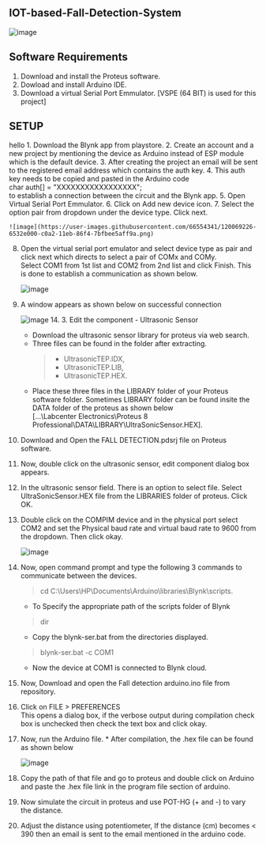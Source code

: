 ## IOT-based-Fall-Detection-System
![image](https://user-images.githubusercontent.com/66554341/120069775-471aaf00-c0a5-11eb-9d6a-1b7d5184c57c.png)

## Software Requirements
1. Download and install the Proteus software.
2. Dowload and install Arduino IDE.
3. Download a virtual Serial Port Emmulator. [VSPE (64 BIT) is used for this project]

## SETUP
</summary>hello
1. Download the Blynk app from playstore.
2. Create an account and a new project by mentioning the device as Arduino instead of ESP module which is the default device.
3. After creating the project an email will be sent to the registered email address which contains the auth key. 
4. This auth key needs  to be copied and pasted in the Arduino code </br>
   char auth[] = "XXXXXXXXXXXXXXXXX"; </br>
   to establish a connection between the circuit and the Blynk app.
5. Open Virtual Serial Port Emmulator.
6.	Click on Add new device icon.
7.	Select the option pair from  dropdown under the device type. Click next.

    ![image](https://user-images.githubusercontent.com/66554341/120069226-6532e000-c0a2-11eb-86f4-7bfbee5aff9a.png)
8. Open the virtual serial port emulator and select device type as pair and click next which directs to select a pair of COMx and COMy. </br>
    Select COM1 from 1st list and COM2 from 2nd list and click Finish. This is done to establish a communication as shown below.
   
    ![image](https://user-images.githubusercontent.com/66554341/120069252-85fb3580-c0a2-11eb-9603-8091bb3c2b5d.png)
9. A window appears as shown below on successful connection

    ![image](https://user-images.githubusercontent.com/66554341/120069277-afb45c80-c0a2-11eb-9893-0569aa2d4947.png)
    14. 3. Edit the component - Ultrasonic Sensor
   * Download the ultrasonic sensor library for proteus via web search.
   * Three files can be found in the folder after extracting.
        >* UltrasonicTEP.IDX, 
        >* UltrasonicTEP.LIB, 
        >* UltrasonicTEP.HEX. 
   * Place these three files in the LIBRARY folder of your Proteus software folder. Sometimes LIBRARY folder can be found insite the DATA folder of the proteus as shown below</br> 
     [...\Labcenter Electronics\Proteus 8 Professional\DATA\LIBRARY\UltraSonicSensor.HEX].
10. Download and Open the FALL DETECTION.pdsrj file on  Proteus software.
10. Now, double click on the ultrasonic sensor, edit component dialog box appears.
11. In the ultrasonic sensor field. There is an option to select file. Select UltraSonicSensor.HEX file from the LIBRARIES folder of proteus. Click OK.
12. Double click  on the COMPIM device and in the physical port select COM2 and set the Physical baud rate and virtual baud rate to 9600 from the dropdown. Then click okay.

    ![image](https://user-images.githubusercontent.com/66554341/120069395-72040380-c0a3-11eb-972e-cb9d0f6653e2.png)
13. Now, open command prompt and type the following 3 commands to communicate between the devices. </br>
    >cd C:\Users\HP\Documents\Arduino\libraries\Blynk\scripts. </br>
      * To Specify the appropriate path of the scripts folder of Blynk </br>
    >dir </br>
      * Copy the blynk-ser.bat from the directories displayed.</br>
    >blynk-ser.bat -c COM1 </br>
      *  Now the device at COM1 is connected to Blynk cloud. </br>
14. Now, Download and open the Fall detection arduino.ino file from repository.
15. Click on FILE > PREFERENCES </br>
    This opens a dialog box, if the verbose output during compilation check box is unchecked then check the text box and click okay.
16. Now,  run the Arduino file.
         * After compilation, the .hex file can be found as shown below
    
       ![image](https://user-images.githubusercontent.com/66554341/120069610-711fa180-c0a4-11eb-96ab-c1c157feedb0.png)
17. Copy the path of that file and go to proteus and double click on Arduino and paste the .hex file link in the program file section of arduino.  
18. Now simulate the circuit in proteus and use POT-HG (+ and -) to vary the distance.
19. Adjust the distance using potentiometer, If the distance (cm) becomes  < 390 then an email is sent to the email mentioned in the arduino code.
</summary>
    




